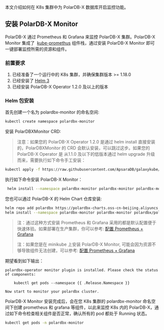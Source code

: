本文介绍如何在 K8s 集群中为 PolarDB-X 数据库开启监控功能。
## 安装 PolarDB-X Monitor
PolarDB-X 通过 Prometheus 和 Grafana 来监控 PolarDB-X 集群。PolarDB-X Monitor 集成了  [kube-promethus](https://github.com/prometheus-operator/kube-prometheus) 组件栈，通过安装 PolarDB-X Monitor 即可一键部署监控所需的资源和组件。
### 前置要求

1. 已经准备了一个运行中的 K8s 集群，并确保集群版本 >= 1.18.0 
2. 已经安装了 [Helm 3](https://helm.sh/docs/intro/install/)
3. 已经安装 PolarDB-X Operator 1.2.0 及以上的版本

### Helm 包安装
首先创建一个名为 polardbx-monitor 的命名空间:

```bash
kubectl create namespace polardbx-monitor
```

安装 PolarDBXMonitor CRD:
> 注意：如果您的 PolarDB-X Operator 1.2.0 是通过 helm install 直接安装的，PolarDBXMonitor 的 CRD 会默认安装，可以跳过这步。如果您的 PolarDB-X Operator 是 从1.1.0 及以下的低版本通过 helm upgrade 升级而来，需要执行如下命令手工安装：

```bash
kubectl apply -f https://raw.githubusercontent.com/ApsaraDB/galaxykube/v1.1.0/charts/polardbx-operator/crds/polardbx.aliyun.com_polardbxmonitors.yaml
```

执行如下命令安装 PolarDB-X Monitor：

```bash
 helm install --namespace polardbx-monitor polardbx-monitor polardbx-monitor-1.2.0.tgz
```

您也可以通过 PolarDB-X 的 Helm Chart 仓库安装:

```bash
helm repo add polardbx https://polardbx-charts.oss-cn-beijing.aliyuncs.com
helm install --namespace polardbx-monitor polardbx-monitor polardbx/polardbx-monitor
```

> 注：通过这种方式安装 Prometheus 和 Grafana 采用的都是默认配置便于快速体验。如果部署在生产集群，你可以参考: [配置 Prometheus + Grafana](./4-prom-config.md)
> 
> 注：如果您是在 minikube 上安装 PolarDB-X Monitor, 可能会因为资源不够导致组件无法创建，可以参考: [配置 Prometheus + Grafana](./4-prom-config.md)


期望看到如下输出：

```shell
polardbx-operator monitor plugin is installed. Please check the status of components:

    kubectl get pods --namespace {{ .Release.Namespace }}

Now start to monitor your polardbx cluster.
```

PolarDB-X Monitor 安装完成后，会在您 K8s 集群的 polardbx-monitor 命名空间下创建 prometheus 和 grafana 等组件，以此来监控 K8s 内的 PolarDB-X，通过如下命令检查相关组件是否正常，确认所有的 pod 都处于 Running 状态。

```bash
kubectl get pods -n polardbx-monitor
```


